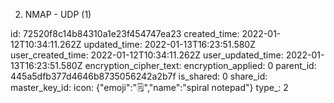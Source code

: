 2. NMAP - UDP (1)

id: 72520f8c14b84310a1e23f454747ea23
created_time: 2022-01-12T10:34:11.262Z
updated_time: 2022-01-13T16:23:51.580Z
user_created_time: 2022-01-12T10:34:11.262Z
user_updated_time: 2022-01-13T16:23:51.580Z
encryption_cipher_text: 
encryption_applied: 0
parent_id: 445a5dfb377d4646b8735056242a2b7f
is_shared: 0
share_id: 
master_key_id: 
icon: {"emoji":"🗒️","name":"spiral notepad"}
type_: 2